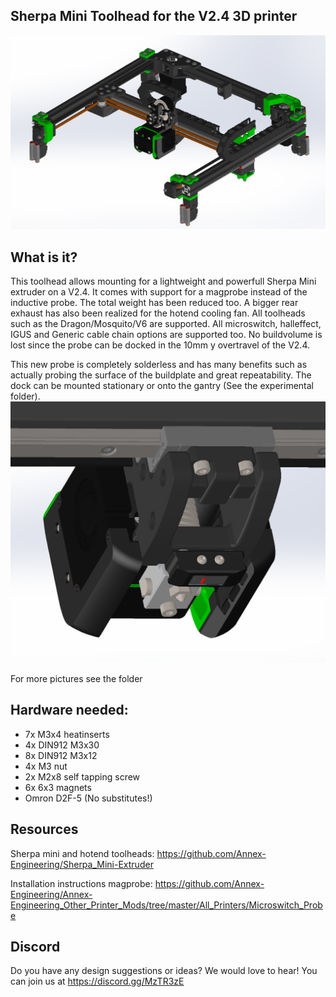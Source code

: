 ## Sherpa Mini Toolhead for the V2.4 3D printer

![picture](Images/1.PNG)


## What is it?
This toolhead allows mounting for a lightweight and powerfull Sherpa Mini extruder on a V2.4. It comes with support for a magprobe instead of the inductive probe. The total weight has been reduced too. A bigger rear exhaust has also been realized for the hotend cooling fan. All toolheads such as the Dragon/Mosquito/V6 are supported. All microswitch, halleffect, IGUS and Generic cable chain options are supported too. No buildvolume is lost since the probe can be docked in the 10mm y overtravel of the V2.4.

This new probe is completely solderless and has many benefits such as actually probing the surface of the buildplate and great repeatability. The dock can be mounted stationary or onto the gantry (See the experimental folder).
![picture](Images/4.PNG)

For more pictures see the folder

## Hardware needed:
- 7x M3x4 heatinserts
- 4x DIN912 M3x30
- 8x DIN912 M3x12
- 4x M3 nut
- 2x M2x8 self tapping screw
- 6x 6x3 magnets
- Omron D2F-5 (No substitutes!)

## Resources
Sherpa mini and hotend toolheads: https://github.com/Annex-Engineering/Sherpa_Mini-Extruder

Installation instructions magprobe: https://github.com/Annex-Engineering/Annex-Engineering_Other_Printer_Mods/tree/master/All_Printers/Microswitch_Probe
 

## Discord
Do you have any design suggestions or ideas? We would love to hear! You can join us at https://discord.gg/MzTR3zE


